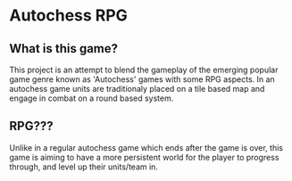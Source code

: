 # Autochess RPG

## What is this game?
This project is an attempt to blend the gameplay of the emerging popular game genre known as 'Autochess' games with some RPG aspects. 
In an autochess game units are traditionaly placed on a tile based map and engage in combat on a round based system.

## RPG???
Unlike in a regular autochess game which ends after the game is over, this game is aiming to have a more persistent world for the player to progress through, and level up their units/team in.

